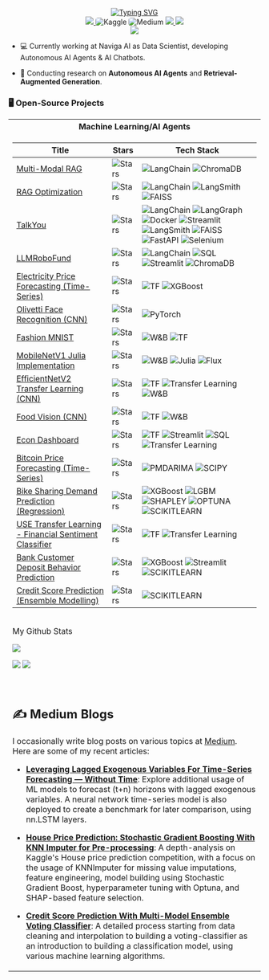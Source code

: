 <p align="center">
<a href="https://github.com/dfavenfre">
    <img src="https://readme-typing-svg.demolab.com?font=Georgia&size=18&duration=2000&pause=100&multiline=true&width=500&height=80&lines=Tolga+Şakar;Data+Scientist;+MSc+in+Applied+Data+Science" alt="Typing SVG" />
</a>
<br/>

<a href="https://github.com/dfavenfre/dfavenfre/blob/main/TOLGA_%C5%9EAKAR_CV_090524.pdf">
    <img src="https://img.shields.io/badge/PDF-CV-red?style=flat-square&logo=adobe">
</a>
<a href="https://www.kaggle.com/dfavenfre" style="text-decoration: none;">
      <img src="https://img.shields.io/badge/Kaggle-20BEFF?style=flat-square&logo=kaggle&logoColor=black" alt="Kaggle" style="border-radius: 5px;">
</a>
<a href="https://medium.com/@bauglir" style="text-decoration: none;">
      <img src="https://img.shields.io/badge/Medium-12100E?style=flat-square&logo=medium&logoColor=white" alt="Medium" style="border-radius: 5px;">
    </a>
<a href="https://www.linkedin.com/in/tolga-şakar/">
    <img src="https://img.shields.io/badge/-Linkedin-blue?style=flat-square&logo=linkedin">
</a>
<a href="mailto:tolgasa2@gmail.com.com">
    <img src="https://img.shields.io/badge/-Email-red?style=flat-square&logo=gmail&logoColor=white">
</a>

<br/> 

<!-- <a href="https://github.com/dfavenfre">
    <img src="https://github-readme-stats.vercel.app/api?username=dfavenfre&show_icons=true&count_private=true&show_icons=true&hide_border=true&hide_title=true&card_width=300px&hide_rank=true&bg_color=00000000&theme=dracula">
</a> -->

<a href="https://github.com/dfavenfre">
    <img src="https://github-stats-alpha.vercel.app/api?username=dfavenfre&cc=22272e&tc=37BCF6&ic=fff&bc=0000">
</a>

</p>

* 💻 Currently working at Naviga AI as Data Scientist, developing Autonomous AI Agents & AI Chatbots. 

* 📖 Conducting research on **Autonomous AI Agents** and **Retrieval-Augmented Generation**.

### 🖥️ Open-Source Projects
<table>
<tr><th>Machine Learning/AI Agents </th></th></tr>
<tr><td>

|Title | Stars| Tech Stack|
|--|--|--|
| [Multi-Modal RAG](https://github.com/dfavenfre/MultiModal-RAG)| <img alt="Stars" src="https://img.shields.io/github/stars/dfavenfre/MultiModal-RAG?style=flat-square&labelColor=black"/>| ![LangChain](https://img.shields.io/badge/LangChain-black?style=flat-square&logo=langchain) ![ChromaDB](https://img.shields.io/badge/ChromaDB-green?style=flat-square&logo=chromadb)|
|[RAG Optimization](https://github.com/dfavenfre/RAG-Optimization)| <img alt="Stars" src="https://img.shields.io/github/stars/dfavenfre/RAG-Optimization?style=flat-square&labelColor=black"/> | ![LangChain](https://img.shields.io/badge/LangChain-black?style=flat-square&logo=langchain) ![LangSmith](https://img.shields.io/badge/LangSmith-black?style=flat-square&logo=langsmith) ![FAISS](https://img.shields.io/badge/FAISS-black?style=flat-square&logo=faiss)|
|[TalkYou](https://github.com/dfavenfre/TalkYou)| <img alt="Stars" src="https://img.shields.io/github/stars/dfavenfre/TalkYou?style=flat-square&labelColor=black"/>| ![LangChain](https://img.shields.io/badge/LangChain-black?style=flat-square&logo=langchain) ![LangGraph](https://img.shields.io/badge/LangGraph-black?style=flat-square&logo=langgraph) ![Docker](https://img.shields.io/badge/Docker-blue?style=flat-square&logo=docker) ![Streamlit](https://img.shields.io/badge/Streamlit-white?style=flat-square&logo=streamlit) ![LangSmith](https://img.shields.io/badge/LangSmith-black?style=flat-square&logo=langsmith) ![FAISS](https://img.shields.io/badge/FAISS-black?style=flat-square&logo=faiss) ![FastAPI](https://img.shields.io/badge/FastAPI-black?style=flat-square&logo=fastapi) ![Selenium](https://img.shields.io/badge/Selenium-black?style=flat-square&logo=selenium)|
| [LLMRoboFund](https://github.com/dfavenfre/LLMRoboFund)| <img alt="Stars" src="https://img.shields.io/github/stars/dfavenfre/LLMRoboFund?style=flat-square&labelColor=black"/>| ![LangChain](https://img.shields.io/badge/LangChain-black?style=flat-square&logo=langchain) ![SQL](https://img.shields.io/badge/SQL-green?style=flat-square&logo=sql) ![Streamlit](https://img.shields.io/badge/Streamlit-white?style=flat-square&logo=streamlit) ![ChromaDB](https://img.shields.io/badge/ChromaDB-green?style=flat-square&logo=chromadb)|
|[Electricity Price Forecasting (Time-Series)](https://github.com/dfavenfre/electricity-price-forecasting) | <img alt="Stars" src="https://img.shields.io/github/stars/dfavenfre/electricity-price-forecasting?style=flat-square&labelColor=black"/>| ![TF](https://img.shields.io/badge/TF-black?style=flat-square&logo=tensorflow) ![XGBoost](https://img.shields.io/badge/XGBoost-black?style=flat-square)|
|[Olivetti Face Recognition (CNN)](https://github.com/dfavenfre/Olivetti-Faces-PyTorch)| <img alt="Stars" src="https://img.shields.io/github/stars/dfavenfre/Olivetti-Faces-PyTorch?style=flat-square&labelColor=black"/>| ![PyTorch](https://img.shields.io/badge/PyTorch-black?style=flat-square&logo=pytorch)|
|[Fashion MNIST](https://github.com/dfavenfre/Fashion-MNIST-Tensorflow) | <img alt="Stars" src="https://img.shields.io/github/stars/dfavenfre/Fashion-MNIST-Tensorflow?style=flat-square&labelColor=black"/>| ![W&B](https://img.shields.io/badge/W%26B-black?style=flat-square&logo=wandb) ![TF](https://img.shields.io/badge/TF-black?style=flat-square&logo=tensorflow)|
|[MobileNetV1 Julia Implementation](https://github.com/dfavenfre/MobileNet-Julia)| <img alt="Stars" src="https://img.shields.io/github/stars/dfavenfre/MobileNet-Julia?style=flat-square&labelColor=black"/>| ![W&B](https://img.shields.io/badge/W%26B-black?style=flat-square&logo=wandb) ![Julia](https://img.shields.io/badge/Julia-black?style=flat-square&logo=julia) ![Flux](https://img.shields.io/badge/Flux-black?style=flat-square&logo=flux)|
| [EfficientNetV2 Transfer Learning (CNN)](https://github.com/dfavenfre/Transfer-Learning-CNN-Fine-Tuning)| <img alt="Stars" src="https://img.shields.io/github/stars/dfavenfre/Transfer-Learning-CNN-Fine-Tuning?style=flat-square&labelColor=black"/>| ![TF](https://img.shields.io/badge/TF-black?style=flat-square&logo=tensorflow) ![Transfer Learning](https://img.shields.io/badge/Kaggle-black?style=flat-square&logo=kaggle) ![W&B](https://img.shields.io/badge/W%26B-black?style=flat-square&logo=wandb)|
| [Food Vision (CNN)](https://github.com/dfavenfre/Food-Vision-Tensorflow)| <img alt="Stars" src="https://img.shields.io/github/stars/dfavenfre/Food-Vision-Tensorflow?style=flat-square&labelColor=black"/>| ![TF](https://img.shields.io/badge/TF-black?style=flat-square&logo=tensorflow) ![W&B](https://img.shields.io/badge/W%26B-black?style=flat-square&logo=wandb)|
|[Econ Dashboard](https://github.com/dfavenfre/Econ-Dashboard)| <img alt="Stars" src="https://img.shields.io/github/stars/dfavenfre/Econ-Dashboard?style=flat-square&labelColor=black"/>|![TF](https://img.shields.io/badge/TF-black?style=flat-square&logo=tensorflow) ![Streamlit](https://img.shields.io/badge/Streamlit-white?style=flat-square&logo=streamlit) ![SQL](https://img.shields.io/badge/SQL-green?style=flat-square&logo=sql) ![Transfer Learning](https://img.shields.io/badge/Kaggle-black?style=flat-square&logo=kaggle)|
|[Bitcoin Price Forecasting (Time-Series)](https://github.com/dfavenfre/Bitcoin-Price-Forecasting)| <img alt="Stars" src="https://img.shields.io/github/stars/dfavenfre/Bitcoin-Price-Forecasting?style=flat-square&labelColor=black"/>| ![PMDARIMA](https://img.shields.io/badge/PMDARIMA-black?style=flat-square&logo=pmdarima) ![SCIPY](https://img.shields.io/badge/SCIPY-black?style=flat-square&logo=scipy)| 
|[Bike Sharing Demand Prediction (Regression)](https://github.com/dfavenfre/Bike-Sharing-Demand-Prediction) | <img alt="Stars" src="https://img.shields.io/github/stars/dfavenfre/Bike-Sharing-Demand-Prediction?style=flat-square&labelColor=black"/>| ![XGBoost](https://img.shields.io/badge/XGBoost-black?style=flat-square) ![LGBM](https://img.shields.io/badge/LGBM-black?style=flat-square&logo=lgbm) ![SHAPLEY](https://img.shields.io/badge/SHAPLEY-black?style=flat) ![OPTUNA](https://img.shields.io/badge/OPTUNA-blue?style=flat-square&logo=optuna) ![SCIKITLEARN](https://img.shields.io/badge/SCIKIT-LEARN-blue?style=flat-square&logo=scikit-learn)|
| [ USE Transfer Learning - Financial Sentiment Classifier](https://github.com/dfavenfre/financial-sentiment-classifier)| <img alt="Stars" src="https://img.shields.io/github/stars/dfavenfre/financial-sentiment-classifier?style=flat-square&labelColor=black"/>| ![TF](https://img.shields.io/badge/TF-black?style=flat-square&logo=tensorflow) ![Transfer Learning](https://img.shields.io/badge/Kaggle-black?style=flat-square&logo=kaggle)|
| [Bank Customer Deposit Behavior Prediction](https://github.com/dfavenfre/customer_deposit_classifier)| <img alt="Stars" src="https://img.shields.io/github/stars/dfavenfre/customer_deposit_classifier?style=flat-square&labelColor=black"/>| ![XGBoost](https://img.shields.io/badge/XGBoost-black?style=flat-square) ![Streamlit](https://img.shields.io/badge/Streamlit-white?style=flat-square&logo=streamlit) ![SCIKITLEARN](https://img.shields.io/badge/SCIKIT-LEARN-blue?style=flat-square&logo=scikit-learn)|
| [Credit Score Prediction (Ensemble Modelling)](https://github.com/dfavenfre/Credit-Score-Prediction/blob/main/README.md)| <img alt="Stars" src="https://img.shields.io/github/stars/dfavenfre/Credit-Score-Prediction?style=flat-square&labelColor=black"/>| ![SCIKITLEARN](https://img.shields.io/badge/SCIKIT-LEARN-blue?style=flat-square&logo=scikit-learn)|

<br>
My Github Stats

![](http://github-profile-summary-cards.vercel.app/api/cards/profile-details?username=dfavenfre&theme=dracula) 

![](http://github-profile-summary-cards.vercel.app/api/cards/repos-per-language?username=dfavenfre&theme=dracula) 
![](http://github-profile-summary-cards.vercel.app/api/cards/most-commit-language?username=dfavenfre&theme=dracula)

</br>


## ✍️ Medium Blogs

I occasionally write blog posts on various topics at [Medium](https://medium.com/@bauglir). Here are some of my recent articles:

- **[Leveraging Lagged Exogenous Variables For Time-Series Forecasting — Without Time](https://medium.com/@bauglir/leveraging-lagged-exogenous-variables-for-time-series-forecasting-without-time-472f14acb488)**: Explore additional usage of ML models to forecast (t+n) horizons with lagged exogenous variables. A neural network time-series model is also deployed to create a benchmark for later comparison, using nn.LSTM layers.

- **[House Price Prediction: Stochastic Gradient Boosting With KNN Imputer for Pre-processing](https://medium.com/@bauglir/house-price-prediction-stochastic-gradient-boosting-w-knn-imputer-pre-processing-f3d1651caa00)**: A depth-analysis on Kaggle's House price prediction competition, with a focus on the usage of KNNImputer for missing value imputations, feature engineering, model building using Stochastic Gradient Boost, hyperparameter tuning with Optuna, and SHAP-based feature selection.

- **[Credit Score Prediction With Multi-Model Ensemble Voting Classifier](https://medium.com/@bauglir/credit-score-prediction-with-multi-model-ensemble-voting-classifier-80-accuracy-b091f929ad40)**: A detailed process starting from data cleaning and interpolation to building a voting-classifier as an introduction to building a classification model, using various machine learning algorithms.

